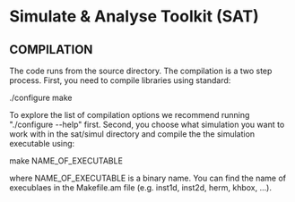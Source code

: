 Simulate & Analyse Toolkit (SAT)
================================

COMPILATION
-----------

The code runs from the source directory. The compilation is a two step process.
First, you need to compile libraries using standard:

./configure
make

To explore the list of compilation options we recommend running "./configure
--help" first.  Second, you choose what simulation you want to work with in the
sat/simul directory and compile the the simulation executable using:

make NAME_OF_EXECUTABLE

where NAME_OF_EXECUTABLE is a binary name. You can find the name of execublaes
in the Makefile.am file (e.g. inst1d, inst2d, herm, khbox, ...).
